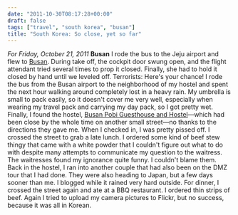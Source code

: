 ```yaml
---
date: "2011-10-30T08:17:28+00:00"
draft: false
tags: ["travel", "south korea", "busan"]
title: "South Korea: So close, yet so far"
---
```

*For Friday, October 21, 2011* **Busan** I rode the bus to the Jeju airport and flew to [Busan](http://g.co/maps/anssg). During take off, the cockpit door swung open, and the flight attendant tried several times to prop it closed. Finally, she had to hold it closed by hand until we leveled off. Terrorists: Here's your chance! I rode the bus from the Busan airport to the neighborhood of my hostel and spent the next hour walking around completely lost in a heavy rain. My umbrella is small to pack easily, so it doesn't cover me very well, especially when wearing my travel pack and carrying my day pack, so I got pretty wet. Finally, I found the hostel, [Busan Pobi Guesthouse and Hostel](http://www.hostelworld.com/hosteldetails.php/Busan-Pobi-Guesthouse-and-Hostel/Busan/51483?sc_sau=rt)—which had been close by the whole time on another small street—no thanks to the directions they gave me. When I checked in, I was pretty pissed off. I crossed the street to grab a late lunch. I ordered some kind of beef stew thingy that came with a white powder that I couldn't figure out what to do with despite many attempts to communicate my question to the waitress. The waitresses found my ignorance quite funny. I couldn't blame them. Back in the hostel, I ran into another couple that had also been on the DMZ tour that I had done. They were also heading to Japan, but a few days sooner than me. I blogged while it rained very hard outside. For dinner, I crossed the street again and ate at a BBQ restaurant. I ordered thin strips of beef. Again I tried to upload my camera pictures to Flickr, but no success, because it was all in Korean.

